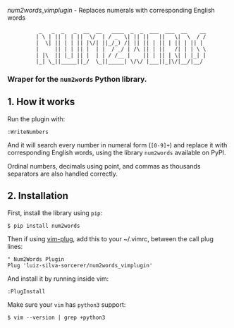 *num2words_vimplugin* - Replaces numerals with corresponding English words
```
          _   _  _   _  __  __   ____  _  _  ___  ___  __    __
         | \ | || | | ||  \/  | / _  \| || ||   ||   \|  \  / /
         |  \| || | | || |\/| ||_/_) /| || || | || | || | || | 
         |     || | | || |  | |  / _/ | /\ || | ||   /| | | \ \
         | |\  || |_| || |  | | / /__ |    || | || | \| | |_| |
         |_| \_||_____||_/  \_||_____| \/\/ |___||_|\/|__/|__/

```

###                Wraper for the `num2words` Python library.


## 1. How it works

Run the plugin with:

```:WriteNumbers```

And it will search every number in numeral form (`[0-9]+`) and replace it with 
corresponding English words, using the library `num2words` available on PyPI. 

Ordinal numbers, decimals using point, and commas as thousands separators
are also handled correctly.


## 2. Installation

First, install the library using `pip`:

```$ pip install num2words```

Then if using [vim-plug](https://github.com/junegunn/vim-plug), add this to
your ~/.vimrc, between the call plug lines:

```
" Num2Words Plugin
Plug 'luiz-silva-sorcerer/num2words_vimplugin'
```
And install it by running inside vim:

```:PlugInstall```

Make sure your `vim` has `python3` support:

```$ vim --version | grep +python3```

